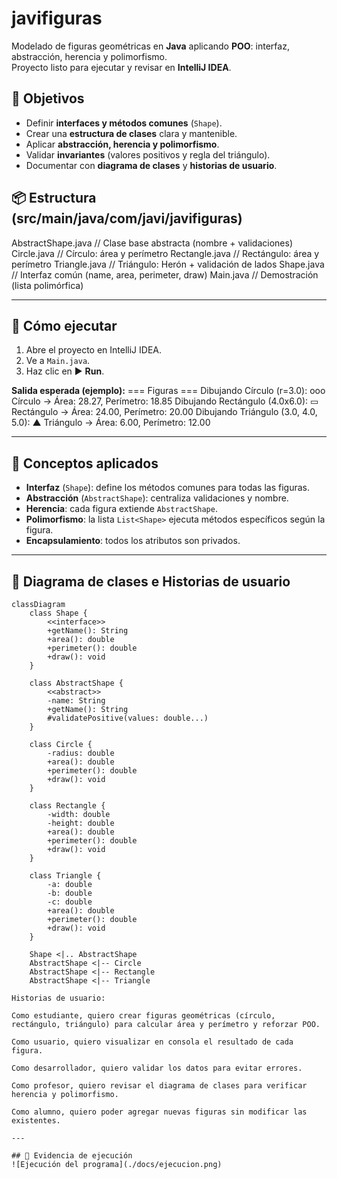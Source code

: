 # javifiguras

Modelado de figuras geométricas en **Java** aplicando **POO**: interfaz, abstracción, herencia y polimorfismo.  
Proyecto listo para ejecutar y revisar en **IntelliJ IDEA**.

## 🎯 Objetivos
- Definir **interfaces y métodos comunes** (`Shape`).
- Crear una **estructura de clases** clara y mantenible.
- Aplicar **abstracción, herencia y polimorfismo**.
- Validar **invariantes** (valores positivos y regla del triángulo).
- Documentar con **diagrama de clases** y **historias de usuario**.

## 📦 Estructura (src/main/java/com/javi/javifiguras)
AbstractShape.java // Clase base abstracta (nombre + validaciones)
Circle.java // Círculo: área y perímetro
Rectangle.java // Rectángulo: área y perímetro
Triangle.java // Triángulo: Herón + validación de lados
Shape.java // Interfaz común (name, area, perimeter, draw)
Main.java // Demostración (lista polimórfica)

---

## 🧪 Cómo ejecutar
1. Abre el proyecto en IntelliJ IDEA.
2. Ve a `Main.java`.
3. Haz clic en ▶️ **Run**.

**Salida esperada (ejemplo):**
=== Figuras ===
Dibujando Círculo (r=3.0): ooo
Círculo -> Área: 28.27, Perímetro: 18.85
Dibujando Rectángulo (4.0x6.0): ▭
Rectángulo -> Área: 24.00, Perímetro: 20.00
Dibujando Triángulo (3.0, 4.0, 5.0): ▲
Triángulo -> Área: 6.00, Perímetro: 12.00


---

## 🧠 Conceptos aplicados
- **Interfaz** (`Shape`): define los métodos comunes para todas las figuras.
- **Abstracción** (`AbstractShape`): centraliza validaciones y nombre.
- **Herencia**: cada figura extiende `AbstractShape`.
- **Polimorfismo**: la lista `List<Shape>` ejecuta métodos específicos según la figura.
- **Encapsulamiento**: todos los atributos son privados.

---

## 🧩 Diagrama de clases e Historias de usuario

```mermaid
classDiagram
    class Shape {
        <<interface>>
        +getName(): String
        +area(): double
        +perimeter(): double
        +draw(): void
    }

    class AbstractShape {
        <<abstract>>
        -name: String
        +getName(): String
        #validatePositive(values: double...)
    }

    class Circle {
        -radius: double
        +area(): double
        +perimeter(): double
        +draw(): void
    }

    class Rectangle {
        -width: double
        -height: double
        +area(): double
        +perimeter(): double
        +draw(): void
    }

    class Triangle {
        -a: double
        -b: double
        -c: double
        +area(): double
        +perimeter(): double
        +draw(): void
    }

    Shape <|.. AbstractShape
    AbstractShape <|-- Circle
    AbstractShape <|-- Rectangle
    AbstractShape <|-- Triangle

Historias de usuario:

Como estudiante, quiero crear figuras geométricas (círculo, rectángulo, triángulo) para calcular área y perímetro y reforzar POO.

Como usuario, quiero visualizar en consola el resultado de cada figura.

Como desarrollador, quiero validar los datos para evitar errores.

Como profesor, quiero revisar el diagrama de clases para verificar herencia y polimorfismo.

Como alumno, quiero poder agregar nuevas figuras sin modificar las existentes.

---

## 📸 Evidencia de ejecución
![Ejecución del programa](./docs/ejecucion.png)
